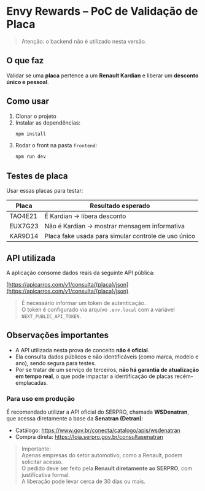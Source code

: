 # Envy Rewards – PoC de Validação de Placa

> Atenção: o backend não é utilizado nesta versão.

## O que faz  
Validar se uma **placa** pertence a um **Renault Kardian** e liberar um **desconto único e pessoal**.

## Como usar  
1. Clonar o projeto  
2. Instalar as dependências:
   ```bash
   npm install
   ```
3. Rodar o front na pasta `frontend`:
   ```bash
   npm run dev
   ```

## Testes de placa  
Usar essas placas para testar:

| Placa     | Resultado esperado                          |
|-----------|----------------------------------------------|
| TAO4E21   | É Kardian → libera desconto                  |
| EUX7G23   | Não é Kardian → mostrar mensagem informativa |
| KAR9D14   | Placa fake usada para simular controle de uso único |

## API utilizada

A aplicação consome dados reais da seguinte API pública:

[https://apicarros.com/v1/consulta/{placa}/json](https://apicarros.com/v1/consulta/{placa}/json)

> É necessário informar um token de autenticação.  
> O token é configurado via arquivo `.env.local` com a variável `NEXT_PUBLIC_API_TOKEN`.

## Observações importantes

- A API utilizada nesta prova de conceito **não é oficial**.
- Ela consulta dados públicos e não identificáveis (como marca, modelo e ano), sendo segura para testes.
- Por se tratar de um serviço de terceiros, **não há garantia de atualização em tempo real**, o que pode impactar a identificação de placas recém-emplacadas.

### Para uso em produção

É recomendado utilizar a API oficial do SERPRO, chamada **WSDenatran**, que acessa diretamente a base da **Senatran (Detran)**:

- Catálogo: https://www.gov.br/conecta/catalogo/apis/wsdenatran  
- Compra direta: https://loja.serpro.gov.br/consultasenatran

> Importante:  
> Apenas empresas do setor automotivo, como a Renault, podem solicitar acesso.  
> O pedido deve ser feito pela **Renault diretamente ao SERPRO**, com justificativa formal.  
> A liberação pode levar cerca de 30 dias ou mais.